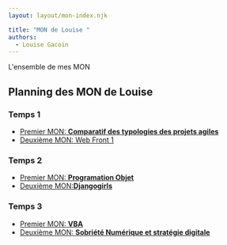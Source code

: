 ```yaml
---
layout: layout/mon-index.njk

title: "MON de Louise "
authors:
  - Louise Gacoin
---
```

<!-- Début Résumé -->
L'ensemble de mes MON
<!-- fin résumé -->

## Planning des MON de Louise

### Temps 1
- [Premier MON: **Comparatif des typologies des projets agiles** ](./temps-1.1/)
- [Deuxième MON:  Web Front 1](./temps-1.2/)

### Temps 2
- [Premier MON: **Programation Objet**](./temps-2.1/)
- [Deuxième MON:**Djangogirls**](./temps-2.2/)

### Temps 3
- [Premier MON: **VBA**](./temps-3.1/)
- [Deuxième MON: **Sobriété Numérique et stratégie digitale**](./temps-3.2/)
